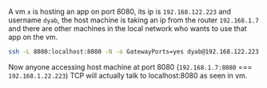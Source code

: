 A vm `x` is hosting an app on port 8080, its ip is `192.168.122.223` and username `dyab`, the host machine is taking an ip from the router `192.168.1.7` and there are other machines in the local network who wants to use that app on the vm.

```bash
ssh -L 8080:localhost:8080 -N -o GatewayPorts=yes dyab@192.168.122.223
```
Now anyone accessing host machine at port 8080 (`192.168.1.7:8080` === `192.168.1.22.223`) TCP will actually talk to localhost:8080 as seen in vm.
